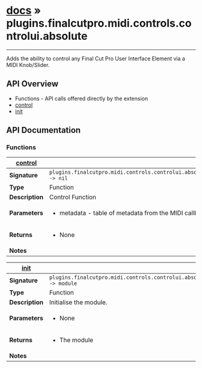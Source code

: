 # [docs](index.md) » plugins.finalcutpro.midi.controls.controlui.absolute
---

Adds the ability to control any Final Cut Pro User Interface Element via a MIDI Knob/Slider.

## API Overview
* Functions - API calls offered directly by the extension
 * [control](#control)
 * [init](#init)

## API Documentation

### Functions

| [control](#control)         |                                                                                     |
| --------------------------------------------|-------------------------------------------------------------------------------------|
| **Signature**                               | `plugins.finalcutpro.midi.controls.controlui.absolute.control() -> nil`                                                                    |
| **Type**                                    | Function                                                                     |
| **Description**                             | Control Function                                                                     |
| **Parameters**                              | <ul><li>metadata - table of metadata from the MIDI callback</li></ul> |
| **Returns**                                 | <ul><li>None</li></ul>          |
| **Notes**                                   | <ul></ul>                |

| [init](#init)         |                                                                                     |
| --------------------------------------------|-------------------------------------------------------------------------------------|
| **Signature**                               | `plugins.finalcutpro.midi.controls.controlui.absolute.init() -> module`                                                                    |
| **Type**                                    | Function                                                                     |
| **Description**                             | Initialise the module.                                                                     |
| **Parameters**                              | <ul><li>None</li></ul> |
| **Returns**                                 | <ul><li>The module</li></ul>          |
| **Notes**                                   | <ul></ul>                |

